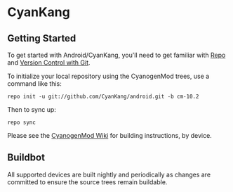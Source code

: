 CyanKang
===========

Getting Started
---------------

To get started with Android/CyanKang, you'll need to get
familiar with [Repo](https://source.android.com/source/using-repo.html) and [Version Control with Git](https://source.android.com/source/version-control.html).

To initialize your local repository using the CyanogenMod trees, use a command like this:

    repo init -u git://github.com/CyanKang/android.git -b cm-10.2

Then to sync up:

    repo sync

Please see the [CyanogenMod Wiki](http://wiki.cyanogenmod.org/) for building instructions, by device.

Buildbot
--------

All supported devices are built nightly and periodically as changes are committed to ensure the source trees remain buildable.
